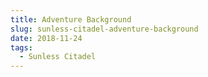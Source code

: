 ```yaml
---
title: Adventure Background
slug: sunless-citadel-adventure-background
date: 2018-11-24
tags:
  - Sunless Citadel
---
```



